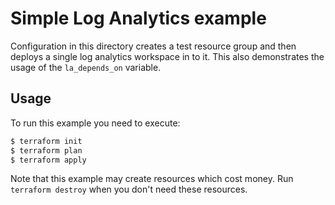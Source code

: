 # Simple Log Analytics example

Configuration in this directory creates a test resource group and then deploys a single log analytics workspace in to it.
This also demonstrates the usage of the `la_depends_on` variable.

## Usage

To run this example you need to execute:

```bash
$ terraform init
$ terraform plan
$ terraform apply
```

Note that this example may create resources which cost money. Run `terraform destroy` when you don't need these resources.